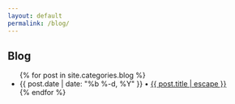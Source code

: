 ```yaml
---
layout: default
permalink: /blog/
---
```


## Blog

<ul class="post-list">
  {% for post in site.categories.blog %}
    <li>{{ post.date | date: "%b %-d, %Y" }} • <a class="post-link" href="{{ post.url | relative_url }}">{{ post.title | escape }}</a></li>
  {% endfor %}
</ul>
